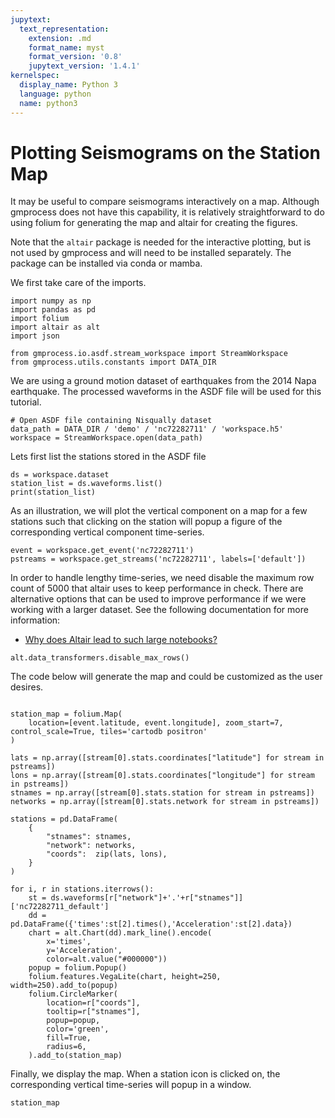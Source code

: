 ```yaml
---
jupytext:
  text_representation:
    extension: .md
    format_name: myst
    format_version: '0.8'
    jupytext_version: '1.4.1'
kernelspec:
  display_name: Python 3
  language: python
  name: python3
---
```

# Plotting Seismograms on the Station Map

It may be useful to compare seismograms interactively on a map. Although gmprocess does not have this capability, it is relatively straightforward to do using folium for generating the map and altair for creating the figures.

Note that the `altair` package is needed for the interactive plotting, but is not used by gmprocess and will need to be installed separately. The package can be installed via conda or mamba.

We first take care of the imports. 

```{code-cell} ipython3
import numpy as np
import pandas as pd
import folium
import altair as alt
import json

from gmprocess.io.asdf.stream_workspace import StreamWorkspace
from gmprocess.utils.constants import DATA_DIR
```

We are using a ground motion dataset of earthquakes from the 2014 Napa earthquake. The processed waveforms in the ASDF file will be used for this tutorial.

```{code-cell} ipython3
# Open ASDF file containing Nisqually dataset
data_path = DATA_DIR / 'demo' / 'nc72282711' / 'workspace.h5'
workspace = StreamWorkspace.open(data_path)
```

Lets first list the stations stored in the ASDF file

```{code-cell} ipython3
ds = workspace.dataset
station_list = ds.waveforms.list()
print(station_list)
```

As an illustration, we will plot the vertical component on a map for a few stations such that clicking on the station will popup a figure of the corresponding vertical component time-series. 

```{code-cell} ipython3
event = workspace.get_event('nc72282711')
pstreams = workspace.get_streams('nc72282711', labels=['default'])
```

In order to handle lengthy time-series, we need disable the maximum row count of 5000 that altair uses to keep performance in check. There are alternative options that can be used to improve performance if we were working with a larger dataset. See the following documentation for more information: 

- [Why does Altair lead to such large notebooks?](https://iliatimofeev.github.io/altair-viz.github.io/user_guide/faq.html#why-does-altair-lead-to-such-extremely-large-notebooks) 

```{code-cell} ipython3
alt.data_transformers.disable_max_rows()
```

The code below will generate the map and could be customized as the user desires.

```{code-cell} ipython3

station_map = folium.Map(
    location=[event.latitude, event.longitude], zoom_start=7, control_scale=True, tiles='cartodb positron'
)

lats = np.array([stream[0].stats.coordinates["latitude"] for stream in pstreams])
lons = np.array([stream[0].stats.coordinates["longitude"] for stream in pstreams])
stnames = np.array([stream[0].stats.station for stream in pstreams])
networks = np.array([stream[0].stats.network for stream in pstreams])

stations = pd.DataFrame(
    {
        "stnames": stnames,
        "network": networks,
        "coords":  zip(lats, lons),
    }
)
    
for i, r in stations.iterrows():
    st = ds.waveforms[r["network"]+'.'+r["stnames"]]['nc72282711_default']
    dd = pd.DataFrame({'times':st[2].times(),'Acceleration':st[2].data})
    chart = alt.Chart(dd).mark_line().encode(
        x='times',
        y='Acceleration',
        color=alt.value("#000000"))
    popup = folium.Popup()
    folium.features.VegaLite(chart, height=250, width=250).add_to(popup)
    folium.CircleMarker(
        location=r["coords"],
        tooltip=r["stnames"],
        popup=popup,
        color='green',
        fill=True,
        radius=6,
    ).add_to(station_map)
```

Finally, we display the map. When a station icon is clicked on, the corresponding vertical time-series will popup in a window.

```{code-cell} ipython3
station_map
```